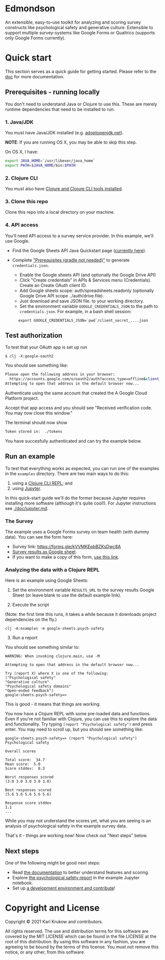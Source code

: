# Edmondson
An extensible, easy-to-use toolkit for analyzing and scoring survey constructs
like psychological safety and generative culture. Extensible to support multiple
survey-systems like Google Forms or Qualtrics (supports only Google Forms
currently).

# Quick start
This section serves as a quick guide for getting started. Please refer to the
[doc](./doc) for more documentation.

## Prerequisites - running locally
You don't need to understand Java or Clojure to use this. These are merely
runtime dependencies that need to be installed to run.

### 1. Java/JDK
You must have Java/JDK installed (e.g.
[adoptopenjdk.net](https://adoptopenjdk.net/)).

**NOTE**: If you are running OS X, you may be able to skip this step.

On OS X, I have:

```bash
export JAVA_HOME=`/usr/libexec/java_home`
export PATH=$JAVA_HOME/bin:$PATH
```

### 2. Clojure CLI
You must also have [Clojure and Clojure CLI tools
installed](https://clojure.org/guides/getting_started#_clojure_installer_and_cli_tools).

### 3. Clone this repo
Clone this repo into a local directory on your machine.

### 4. API access
You'll need API access to a survey service provider. In this example, we'll use
Google.

* Find the Google Sheets API Java Quickstart page ([currently
  here](https://developers.google.com/sheets/api/quickstart/java)).
* Complete ["Prerequisites (gradle not needed)"](https://developers.google.com/sheets/api/quickstart/java#prerequisites) to generate `credentials.json`.

    * Enable the Google sheets API (and optionally the Google Drive API)
    * Click "Create credentials" in APIs & Services menu (Credentials). Create an Create OAuth client ID.
    * Add Google sheets scope: auth/spreadsheets.readonly (optionally Google Drive API scope ../auth/drive.file).
    * Just download and save JSON file.
    to your working directory.
    * Set the environment variable `GOOGLE_CREDENTIALS_JSON` to the path to
  `credentials.json`. For example, in a bash shell session:

```
      export GOOGLE_CREDENTIALS_JSON=`pwd`/client_secret_....json
```

## Test authorization

To test that your OAuth app is set up run

    $ clj -X:google-oauth2

You should see something like:

``` bash
Please open the following address in your browser:
  https://accounts.google.com/o/oauth2/auth?access_type=offline&client_id=10...
Attempting to open that address in the default browser now...
```

Authenticate using the same account that created the A Google Cloud Platform project.

Accept that app access and you should see "Received verification code. You may now close this window."

The terminal should now show

``` bash
Token stored in:  ./tokens
```

You have succesfully authenticated and can try the example below.

## Run an example
To test that everything works as expected, you can run one of the examples in
the `examples` directory. There are two main ways to do this:

1. using a [Clojure CLI REPL](https://clojure.org/reference/deps_and_cli); and
2. using [Jupyter](https://jupyter.org/).

In this quick-start guide we'll do the former because Jupyter requires
installing more software (although it's quite cool!). For Jupyter instructions
see [./doc/jupyter.md](./doc/jupyter.md).

### The Survey
The example uses a Google Forms survey on team health (with dummy data). You can
see the form here:

* Survey link: https://forms.gle/kVVMKEpbBZKsDwc8A
* [Survey results as Google
  sheet](https://docs.google.com/spreadsheets/d/1S_p5d9YrPg1_sawbhhTRNPJPfvnRweFmC4-OxvYhzao/edit?usp=sharing).
* If you want to make a copy of this form, [use this
  link](https://docs.google.com/forms/d/1ypwK5o1R1isZbXmeC5NCkz2X3VSLoEY-whXvqAMFGv8/edit?usp=sharing).

### Analyzing the data with a Clojure REPL

Here is an example using Google Sheets:

1. Set the environment variable `RESULTS_URL` to the survey results Google Sheet
   (or leave blank to use the default example link).

2. Execute the script

(Note: the first time this runs, it takes a while because it downloads project
dependencies on the fly.)

    clj -A:examples -m google-sheets.psych-safety

3. Run a report

You should see something similar to:

    WARNING: When invoking clojure.main, use -M

    Attempting to open that address in the default browser now...

    Try (report X) where X is one of the following:
    ("Psychological safety"
    "Generative culture"
    "Psychological safety domains"
    "Open-ended feedback")
    google-sheets.psych-safety=>

This is good - it means that things are working.

You now have a Clojure REPL with some pre-loaded data and functions. Even if
you're not familiar with Clojure, you can use this to explore the data and
functionality. Try typing `(report "Psychological safety")` and press enter. You
may need to scroll up, but you should see something like:

    google-sheets.psych-safety=> (report "Psychological safety")
    Psychological safety

    Overall scores

    Total score:  34.7
    Mean score:  5.0
    Score stddev:  0.3

    Worst responses scored
    (3.0 3.0 3.0 3.0 3.0)

    Best responses scored
    (5.6 5.6 5.6 5.6 5.6)

    Response score stddev
    1.1
    ...

While you may not understand the scores yet, what you are seeing is an analysis
of psychological safety in the example survey data.

That's it - things are working now! Now check out "Next steps" below.

## Next steps
One of the following might be good next steps:

* Read [the documentation](./doc) to better understand features and scoring.
* Explore [the psychological safety report](./doc/jupyter.md) in the example
  Jupyter notebook.
* Set up [a development environment and contribute](./doc/contributing.md)!


# Copyright and License
Copyright © 2021 Karl Krukow and contributors.

All rights reserved. The use and distribution terms for this software are
covered by the MIT LICENSE which can be found in the file LICENSE at the root of
this distribution. By using this software in any fashion, you are agreeing to be
bound by the terms of this license. You must not remove this notice, or any
other, from this software.
